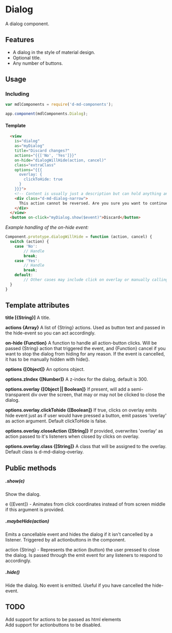 # Dialog
A dialog component.

Features
--------
- A dialog in the style of material design.
- Optional title.
- Any number of buttons.

Usage
-----
### Including
```javascript
var mdlComponents = require('d-md-components');

app.component(mdlComponents.Dialog);
```

#### Template
```html
  <view 
    is="dialog"
    as="myDialog"
    title="Discard changes?"
    actions="{{['No', 'Yes']}}"
    on-hide="dialogWillHide(action, cancel)"
    class="extraClass" 
    options="{{{ 
      overlay: {
        clickToHide: true
      } 
    }}}">
    <!-- Content is usually just a description but can hold anything and will take as much space as it needs. To handle width you have to provide your own styling or use a pre-defined class: d-md-dialog-narrow, d-md-dialog-medium, d-md-dialog-wide -->
    <div class="d-md-dialog-narrow">
      This action cannot be reversed. Are you sure you want to continue?
    </div>
  </view>
  <button on-click="myDialog.show($event)">Discard</button>

```

*Example handling of the on-hide event:*
```javascript
Component.prototype.dialogWillHide = function (action, cancel) {
  switch (action) {
    case 'No':
        // Handle
        break;
    case 'Yes':
        // Handle
        break;
    default:
        // Other cases may include click on overlay or manually calling maybeHide() for example.
  }
}
```

Template attributes
-------------------
**title [{String}]**
A title.

**actions {Array}**
A list of {String} actions. Used as button text and passed in the hide-event so you can act accordingly. 

**on-hide {Function}**
A function to handle all action-button clicks. Will be passed {String} action that triggered the event, and {Function} cancel if you want to stop the dialog from hiding for any reason. If the event is cancelled, it has to be manually hidden with hide().

**options {[Object]}**
An options object.

**options.zIndex {[Number]}**
A z-index for the dialog, default is 300.

**options.overlay {[Object || Boolean]}**
If present, will add a semi-transparent div over the screen, that may or may not be clicked to close the dialog.

**options.overlay.clickTohide {[Boolean]}**
If true, clicks on overlay emits hide event just as if user would have pressed a button, emit passes 'overlay' as action argument. Default clickToHide is false.

**options.overlay.closeAction {[String]}**
If provided, overwrites 'overlay' as action passed to it's listeners when closed by clicks on overlay.

**options.overlay.class {[String]}**
A class that will be assigned to the overlay. Default class is d-md-dialog-overlay.  


Public methods
--------------
##### .show(e)
Show the dialog.

e {[Event]} - Animates from click coordinates instead of from screen middle if this argument is provided.

##### .maybeHide(action)
Emits a cancellable event and hides the dialog if it isn't cancelled by a listener. Triggered by all 
actionbuttons in the component.

action {String} - Represents the action (button) the user pressed to close the dialog. Is passed 
through the emit event for any listeners to respond to accordingly.

##### .hide()
Hide the dialog. No event is emitted. Useful if you have cancelled the hide-event.

TODO
-----
Add support for actions to be passed as html elements  
Add support for actionbuttons to be disabled.
